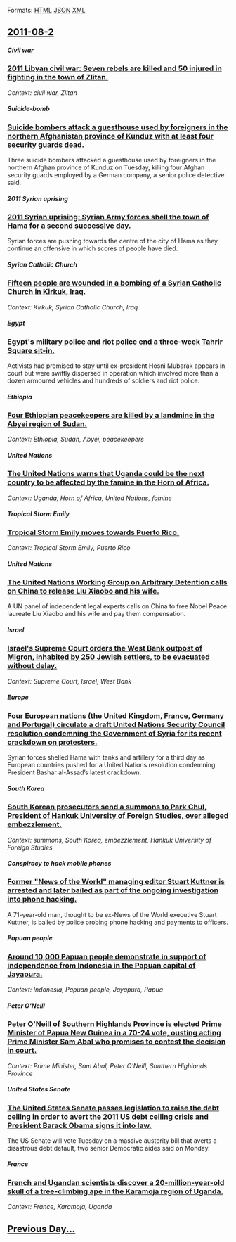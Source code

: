 
Formats: [HTML](2011/08/2/index.html)  [JSON](2011/08/2/index.json)  [XML](2011/08/2/index.xml)  

## [2011-08-2](/news/2011/08/2/index.md)

##### Civil war
### [2011 Libyan civil war: Seven rebels are killed and 50 injured in fighting in the town of Zlitan. ](/news/2011/08/2/2011-libyan-civil-war-seven-rebels-are-killed-and-50-injured-in-fighting-in-the-town-of-zlitan.md)
_Context: civil war, Zlitan_

##### Suicide-bomb
### [Suicide bombers attack a guesthouse used by foreigners in the northern Afghanistan province of Kunduz with at least four security guards dead. ](/news/2011/08/2/suicide-bombers-attack-a-guesthouse-used-by-foreigners-in-the-northern-afghanistan-province-of-kunduz-with-at-least-four-security-guards-dea.md)
Three suicide bombers attacked a guesthouse used by foreigners in the northern Afghan province of Kunduz on Tuesday, killing four Afghan security guards employed by a German company, a senior police detective said.

##### 2011 Syrian uprising
### [2011 Syrian uprising: Syrian Army forces shell the town of Hama for a second successive day. ](/news/2011/08/2/2011-syrian-uprising-syrian-army-forces-shell-the-town-of-hama-for-a-second-successive-day.md)
Syrian forces are pushing towards the centre of the city of Hama as they continue an offensive in which scores of people have died.

##### Syrian Catholic Church
### [Fifteen people are wounded in a bombing of a Syrian Catholic Church in Kirkuk, Iraq. ](/news/2011/08/2/fifteen-people-are-wounded-in-a-bombing-of-a-syrian-catholic-church-in-kirkuk-iraq.md)
_Context: Kirkuk, Syrian Catholic Church, Iraq_

##### Egypt
### [Egypt's military police and riot police end a three-week Tahrir Square sit-in. ](/news/2011/08/2/egypt-s-military-police-and-riot-police-end-a-three-week-tahrir-square-sit-in.md)
Activists had promised to stay until ex-president Hosni Mubarak appears in court but were swiftly dispersed in operation which involved more than a dozen armoured vehicles and hundreds of soldiers and riot police.

##### Ethiopia
### [Four Ethiopian peacekeepers are killed by a landmine in the Abyei region of Sudan. ](/news/2011/08/2/four-ethiopian-peacekeepers-are-killed-by-a-landmine-in-the-abyei-region-of-sudan.md)
_Context: Ethiopia, Sudan, Abyei, peacekeepers_

##### United Nations
### [The United Nations warns that Uganda could be the next country to be affected by the famine in the Horn of Africa. ](/news/2011/08/2/the-united-nations-warns-that-uganda-could-be-the-next-country-to-be-affected-by-the-famine-in-the-horn-of-africa.md)
_Context: Uganda, Horn of Africa, United Nations, famine_

##### Tropical Storm Emily
### [Tropical Storm Emily moves towards Puerto Rico. ](/news/2011/08/2/tropical-storm-emily-moves-towards-puerto-rico.md)
_Context: Tropical Storm Emily, Puerto Rico_

##### United Nations
### [The United Nations Working Group on Arbitrary Detention calls on China to release Liu Xiaobo and his wife. ](/news/2011/08/2/the-united-nations-working-group-on-arbitrary-detention-calls-on-china-to-release-liu-xiaobo-and-his-wife.md)
A UN panel of independent legal experts calls on China to free Nobel Peace laureate Liu Xiaobo and his wife and pay them compensation.

##### Israel
### [Israel's Supreme Court orders the West Bank outpost of Migron, inhabited by 250 Jewish settlers, to be evacuated without delay. ](/news/2011/08/2/israel-s-supreme-court-orders-the-west-bank-outpost-of-migron-inhabited-by-250-jewish-settlers-to-be-evacuated-without-delay.md)
_Context: Supreme Court, Israel, West Bank_

##### Europe
### [Four European nations (the United Kingdom, France, Germany and Portugal) circulate a draft United Nations Security Council resolution condemning the Government of Syria for its recent crackdown on protesters. ](/news/2011/08/2/four-european-nations-the-united-kingdom-france-germany-and-portugal-circulate-a-draft-united-nations-security-council-resolution-condem.md)
Syrian forces shelled Hama with tanks and artillery for a third day as European countries pushed for a United Nations resolution condemning President Bashar al-Assad’s latest crackdown.

##### South Korea
### [South Korean prosecutors send a summons to Park Chul, President of Hankuk University of Foreign Studies, over alleged embezzlement. ](/news/2011/08/2/south-korean-prosecutors-send-a-summons-to-park-chul-president-of-hankuk-university-of-foreign-studies-over-alleged-embezzlement.md)
_Context: summons, South Korea, embezzlement, Hankuk University of Foreign Studies_

##### Conspiracy to hack mobile phones
### [Former "News of the World" managing editor Stuart Kuttner is arrested and later bailed as part of the ongoing investigation into phone hacking. ](/news/2011/08/2/former-news-of-the-world-managing-editor-stuart-kuttner-is-arrested-and-later-bailed-as-part-of-the-ongoing-investigation-into-phone-hacki.md)
A 71-year-old man, thought to be ex-News of the World executive Stuart Kuttner, is bailed by police probing phone hacking and payments to officers.

##### Papuan people
### [Around 10,000 Papuan people demonstrate in support of independence from Indonesia in the Papuan capital of Jayapura. ](/news/2011/08/2/around-10-000-papuan-people-demonstrate-in-support-of-independence-from-indonesia-in-the-papuan-capital-of-jayapura.md)
_Context: Indonesia, Papuan people, Jayapura, Papua_

##### Peter O'Neill
### [Peter O'Neill of Southern Highlands Province is elected Prime Minister of Papua New Guinea in a 70-24 vote, ousting acting Prime Minister Sam Abal who promises to contest the decision in court. ](/news/2011/08/2/peter-o-neill-of-southern-highlands-province-is-elected-prime-minister-of-papua-new-guinea-in-a-70-24-vote-ousting-acting-prime-minister-sa.md)
_Context: Prime Minister, Sam Abal, Peter O'Neill, Southern Highlands Province_

##### United States Senate
### [The United States Senate passes legislation to raise the debt ceiling in order to avert the 2011 US debt ceiling crisis and President Barack Obama signs it into law. ](/news/2011/08/2/the-united-states-senate-passes-legislation-to-raise-the-debt-ceiling-in-order-to-avert-the-2011-us-debt-ceiling-crisis-and-president-barack.md)
The US Senate will vote Tuesday on a massive austerity bill that averts a disastrous debt default, two senior Democratic aides said on Monday.

##### France
### [French and Ugandan scientists discover a 20-million-year-old skull of a tree-climbing ape in the Karamoja region of Uganda. ](/news/2011/08/2/french-and-ugandan-scientists-discover-a-20-million-year-old-skull-of-a-tree-climbing-ape-in-the-karamoja-region-of-uganda.md)
_Context: France, Karamoja, Uganda_

## [Previous Day...](/news/2011/08/1/index.md)


